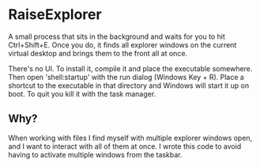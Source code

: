 # RaiseExplorer

A small process that sits in the background and waits for you to hit Ctrl+Shift+E. Once you do, it finds all explorer windows on the current virtual desktop and brings them to the front all at once.

There's no UI. To install it, compile it and place the executable somewhere. Then open 'shell:startup' with the run dialog (Windows Key + R). Place a shortcut to the executable in that directory and Windows will start it up on boot. To quit you kill it with the task manager.

## Why?

When working with files I find myself with multiple explorer windows open, and I want to interact with all of them at once. I wrote this code to avoid having to activate multiple windows from the taskbar.
